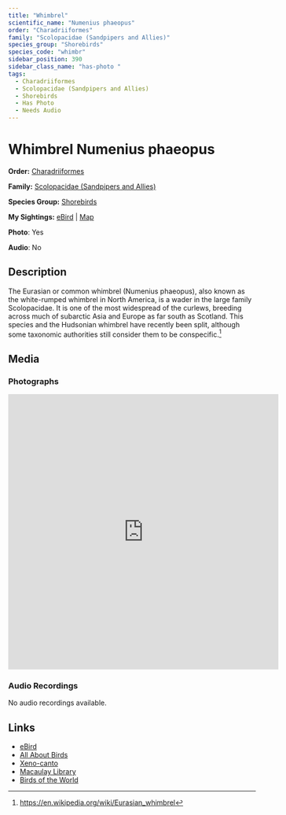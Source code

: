 ```yaml
---
title: "Whimbrel"
scientific_name: "Numenius phaeopus"
order: "Charadriiformes"
family: "Scolopacidae (Sandpipers and Allies)"
species_group: "Shorebirds"
species_code: "whimbr"
sidebar_position: 390
sidebar_class_name: "has-photo "
tags: 
  - Charadriiformes
  - Scolopacidae (Sandpipers and Allies)
  - Shorebirds
  - Has Photo
  - Needs Audio
---
```


# Whimbrel <span className='sci_name'>Numenius phaeopus</span>

**Order:** [Charadriiformes](/tags/charadriiformes)

**Family:** [Scolopacidae (Sandpipers and Allies)](/tags/scolopacidae-sandpipers-and-allies)

**Species Group:** [Shorebirds](/tags/shorebirds)

**My Sightings:** [eBird](https://ebird.org/lifelist?r=world&time=life&spp=whimbr) | [Map](/map?species_code=whimbr)

**Photo**: Yes 

**Audio**: No

## Description
The Eurasian or common whimbrel (Numenius phaeopus), also known as the white-rumped whimbrel in North America, is a wader in the large family Scolopacidae. It is one of the most widespread of the curlews, breeding across much of subarctic Asia and Europe as far south as Scotland. This species and the Hudsonian whimbrel have recently been split, although some taxonomic authorities still consider them to be conspecific.[^1]

[^1]: https://en.wikipedia.org/wiki/Eurasian_whimbrel

## Media
### Photographs
<iframe src="https://macaulaylibrary.org/asset/627869533/embed" width="550" height="560" frameborder="0" allowfullscreen></iframe>

### Audio Recordings
No audio recordings available.

## Links
* [eBird](https://ebird.org/species/whimbr) 
* [All About Birds](https://www.allaboutbirds.org/guide/whimbr) 
* [Xeno-canto](https://www.xeno-canto.org/species/numenius-phaeopus) 
* [Macaulay Library](https://search.macaulaylibrary.org/catalog?taxonCode=whimbr&sort=rating_rank_desc)
* [Birds of the World](https://birdsoftheworld.org/bow/species/whimbr)
